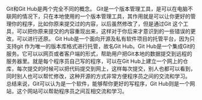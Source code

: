    Git和Git Hub是两个完全不同的概念。
   Git是一个版本管理工具，是可以在电脑不联网的情况下，只在本地使用的一个版本管理工具，其作用就是可以让你更好的管理你的程序，比如你原来提交过的内容，以后虽然修改了，但是通过Git 这个工具，可以把你原来提交的内容重现出来，这样对于你后来才意识到的一些错误的更改，可以进行还原。
   Git Hub是一个面向开源及私有软件项目的托管平台，因为只支持git 作为唯一的版本库格式进行托管，故名Git Hub。Git Hub是一个集成Git的服务。它可以以网页或者客户端的形式，帮助用户把Git本地的数据提交到远程的服务器里。就是每个程序员自己写的程序，可以在Git Hub上建立一个网上的仓库，每次提交的时候可以把代码提交到网上，这样每次提交，别人也都可以看到，同时别人也可以帮忙修改，这种开源的方式非常方便程序员之间的交流和学习。 
   总结来说，Git可以认为是一个软件，能够帮你更好的写程序，Git Hub则是一个网站，这个网站可以帮助程序员之间互相交流和学习。
